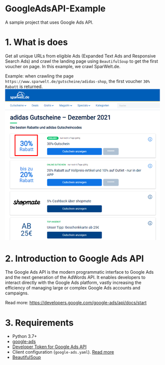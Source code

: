 # GoogleAdsAPI-Example
A sample project that uses Google Ads API.

# 1. What is does

Get all unique URLs from eligible Ads (Expanded Text Ads and Responsive Search Ads) and crawl the landing page using `BeautifulSoup` to get the first voucher on page. In this example, we crawl SparWelt.de.

Example: when crawling the page `https://www.sparwelt.de/gutscheine/adidas-shop`, the first voucher `30% Rabatt` is returned.
![Sparwelt example](spartwelt-adidas-example.png)

# 2. Introduction to Google Ads API

The Google Ads API is the modern programmatic interface to Google Ads and the next generation of the AdWords API. It enables developers to interact directly with the Google Ads platform, vastly increasing the efficiency of managing large or complex Google Ads accounts and campaigns. 

Read more: https://developers.google.com/google-ads/api/docs/start

# 3. Requirements

- Python 3.7+
- [google-ads](https://github.com/googleads/google-ads-python)
- [Developer Token for Google Ads API](https://developers.google.com/google-ads/api/docs/first-call/overview)
- Client configuration (`google-ads.yaml`). [Read more](https://developers.google.com/google-ads/api/docs/client-libs/python/configuration?hl=en)
- [BeautifulSoup](https://pypi.org/project/beautifulsoup4/)